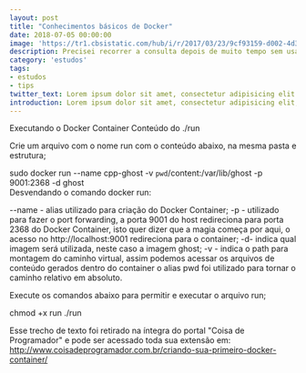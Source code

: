 ```yaml
---
layout: post
title: "Conhecimentos básicos de Docker"
date: 2018-07-05 00:00:00
image: 'https://tr1.cbsistatic.com/hub/i/r/2017/03/23/9cf93159-d002-4d3b-b100-c0a49a4a3189/resize/770x/39d767be960faaa34ae565de17219d78/dockernewhero.jpg'
description: Precisei recorrer a consulta depois de muito tempo sem usar Docker e hoje precisei criar um container para montar um ambiente com node.js para um desafio json do curso de web moderno.
category: 'estudos'
tags:
- estudos
- tips
twitter_text: Lorem ipsum dolor sit amet, consectetur adipisicing elit.
introduction: Lorem ipsum dolor sit amet, consectetur adipisicing elit, sed do eiusmod tempor incididunt ut labore et dolore magna aliqua.
---
```


Executando o Docker Container
Conteúdo do ./run

Crie um arquivo com o nome run com o conteúdo abaixo, na mesma pasta e estrutura;

sudo docker run --name cpp-ghost -v  `pwd`/content:/var/lib/ghost -p 9001:2368 -d ghost  
Desvendando o comando docker run:

--name - alias utilizado para criação do Docker Container;
-p - utilizado para fazer o port forwarding, a porta 9001 do host redireciona para porta 2368 do Docker Container, isto quer dizer que a magia começa por aqui, o acesso no http://localhost:9001 redireciona para o container;
-d- indica qual imagem será utilizada, neste caso a imagem ghost;
-v - indica o path para montagem do caminho virtual, assim podemos acessar os arquivos de conteúdo gerados dentro do container o alias pwd foi utilizado para tornar o caminho relativo em absoluto.

Execute os comandos abaixo para permitir e executar o arquivo run;

chmod +x run ./run

Esse trecho de texto foi retirado na íntegra do portal "Coisa de Programador" e pode ser acessado toda sua extensão em: <http://www.coisadeprogramador.com.br/criando-sua-primeiro-docker-container/>
